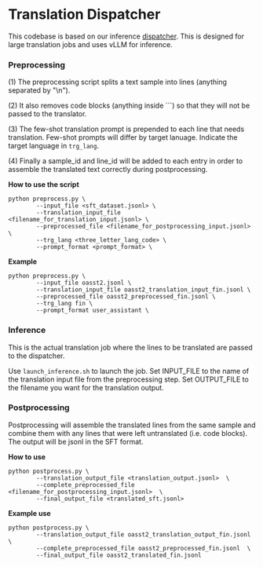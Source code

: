 # Translation Dispatcher

This codebase is based on our inference [dispatcher](https://github.com/LumiOpen/dispatcher). This is designed for large translation jobs and uses vLLM for inference.

### Preprocessing

(1) The preprocessing script splits a text sample into lines (anything separated by "\n"). 

(2) It also removes code blocks (anything inside ```) so that they will not be passed to the translator.

(3) The few-shot translation prompt is prepended to each line that needs translation. Few-shot prompts will differ by target lanuage. Indicate the target language in `trg_lang`.

(4) Finally a sample_id and line_id will be added to each entry in order to assemble the translated text correctly during postprocessing.

**How to use the script**

```
python preprocess.py \
        --input_file <sft_dataset.jsonl> \
        --translation_input_file <filename_for_translation_input.jsonl> \
        --preprocessed_file <filename_for_postprocessing_input.jsonl> \
        --trg_lang <three_letter_lang_code> \
        --prompt_format <prompt_format> \
```

**Example**

```
python preprocess.py \
        --input_file oasst2.jsonl \
        --translation_input_file oasst2_translation_input_fin.jsonl \
        --preprocessed_file oasst2_preprocessed_fin.jsonl \
        --trg_lang fin \
        --prompt_format user_assistant \
```

### Inference

This is the actual translation job where the lines to be translated are passed to the dispatcher. 

Use `launch_inference.sh` to launch the job. Set INPUT_FILE to the name of the translation input file from the preprocessing step. Set OUTPUT_FILE to the filename you want for the translation output.


### Postprocessing

Postprocessing will assemble the translated lines from the same sample and combine them with any lines that were left untranslated (i.e. code blocks). The output will be jsonl in the SFT format.

**How to use**

```
python postprocess.py \
        --translation_output_file <translation_output.jsonl>  \
        --complete_preprocessed_file <filename_for_postprocessing_input.jsonl>  \
        --final_output_file <translated_sft.jsonl> 

```

**Example use**

```
python postprocess.py \
        --translation_output_file oasst2_translation_output_fin.jsonl  \
        --complete_preprocessed_file oasst2_preprocessed_fin.jsonl  \
        --final_output_file oasst2_translated_fin.jsonl 
```

